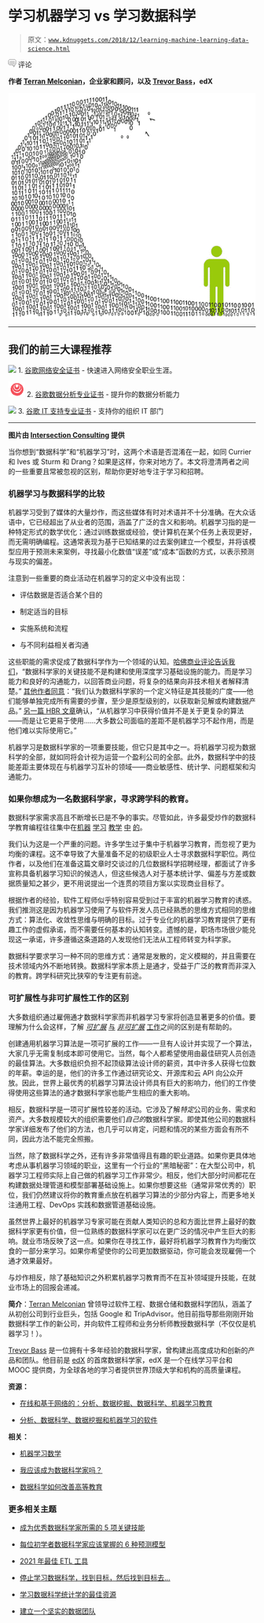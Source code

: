 # 学习机器学习 vs 学习数据科学

> 原文：[`www.kdnuggets.com/2018/12/learning-machine-learning-data-science.html`](https://www.kdnuggets.com/2018/12/learning-machine-learning-data-science.html)

![c](img/3d9c022da2d331bb56691a9617b91b90.png) 评论

**作者 [Terran Melconian](http://www.terran.us/)，企业家和顾问，以及 [Trevor Bass](http://trevorbass.com/)，edX**

![社交媒体信息过载](img/8147600ea5351fb122c271cc67fa06e3.png)

* * *

## 我们的前三大课程推荐

![](img/0244c01ba9267c002ef39d4907e0b8fb.png) 1\. [谷歌网络安全证书](https://www.kdnuggets.com/google-cybersecurity) - 快速进入网络安全职业生涯。

![](img/e225c49c3c91745821c8c0368bf04711.png) 2\. [谷歌数据分析专业证书](https://www.kdnuggets.com/google-data-analytics) - 提升你的数据分析能力

![](img/0244c01ba9267c002ef39d4907e0b8fb.png) 3\. [谷歌 IT 支持专业证书](https://www.kdnuggets.com/google-itsupport) - 支持你的组织 IT 部门

* * *

**图片由 [Intersection Consulting](https://www.flickr.com/photos/intersectionconsulting/7537238368) 提供**

当你想到“数据科学”和“机器学习”时，这两个术语是否混淆在一起，如同 Currier 和 Ives 或 Sturm 和 Drang？如果是这样，你来对地方了。本文将澄清两者之间的一些重要且常被忽视的区别，帮助你更好地专注于学习和招聘。

### **机器学习与数据科学的比较**

机器学习受到了媒体的大量炒作，而这些媒体有时对术语并不十分准确。在大众话语中，它已经超出了从业者的范围，涵盖了广泛的含义和影响。机器学习指的是一种特定形式的数学优化：通过训练数据或经验，使计算机在某个任务上表现更好，而无需明确编程。这通常表现为基于已知结果的过去案例建立一个模型，并将该模型应用于预测未来案例，寻找最小化数值“误差”或“成本”函数的方式，以表示预测与现实的偏差。

注意到一些重要的商业活动在机器学习的定义中没有出现：

+   评估数据是否适合某个目的

+   制定适当的目标

+   实施系统和流程

+   与不同利益相关者沟通

这些职能的需求促成了数据科学作为一个领域的认知。[哈佛商业评论告诉我们](https://hbr.org/2018/08/what-data-scientists-really-do-according-to-35-data-scientists)，“数据科学家的关键技能不是构建和使用深度学习基础设施的能力。而是学习能力和良好的沟通能力，以回答商业问题，将复杂的结果向非技术相关者解释清楚。” [其他作者同意](https://www.safaribooksonline.com/library/view/analyzing-the-analyzers/9781449368388/ch04.html)：“我们认为数据科学家的一个定义特征是其技能的广度——他们能够单独完成所有需要的步骤，至少是原型级别的，以获取新见解或构建数据产品。” [另一篇 HBR 文章](https://hbr.org/2018/03/getting-value-from-machine-learning-isnt-about-fancier-algorithms-its-about-making-it-easier-to-use)确认，“从机器学习中获得价值并不是关于更复杂的算法——而是让它更易于使用……大多数公司面临的差距不是机器学习不起作用，而是他们难以实际使用它。”

机器学习是数据科学家的一项重要技能，但它只是其中之一。将机器学习视为数据科学的全部，就如同将会计视为运营一个盈利公司的全部。此外，数据科学中的技能差距主要体现在与机器学习互补的领域——商业敏感性、统计学、问题框架和沟通能力。

### **如果你想成为一名数据科学家，寻求跨学科的教育**。

数据科学家需求高且不断增长已是不争的事实。尽管如此，许多最受炒作的数据科学教育编程往往集中在[机器](https://www.coursera.org/learn/machine-learning) [学习](http://course.fast.ai/) [教学](https://www.edx.org/course/data-science-machine-learning) [中](https://www.manning.com/books/deep-learning-with-python) [的](https://www.kdnuggets.com/2018/09/ultimate-guide-tensorflow.html?utm_source=feedburner&utm_medium=feed&utm_campaign=Feed%3A+kdnuggets-data-mining-analytics+%28KDnuggets%3A+Data+Mining+and+Analytics%29)。

我们认为这是一个严重的问题。许多学生过于集中于机器学习教育，而忽视了更为均衡的课程。这不幸导致了大量准备不足的初级职业人士寻求数据科学职位。两位作者，以及他们在准备这篇文章时交谈过的几位数据科学招聘经理，都面试了许多宣称具备机器学习知识的候选人，但这些候选人对于基本统计学、偏差与方差或数据质量知之甚少，更不用说提出一个连贯的项目方案以实现商业目标了。

根据作者的经验，软件工程师似乎特别容易受到过于丰富的机器学习教育的诱惑。我们推测这是因为机器学习使用了与软件开发人员已经熟悉的思维方式相同的思维方式：算法化、收敛性思维与明确的目标。过于专业化的机器学习教育提供了更有趣工作的虚假承诺，而不需要任何基本的认知转变。遗憾的是，职场市场很少能兑现这一承诺，许多遵循这条道路的人发现他们无法从工程师转变为科学家。

数据科学要求学习一种不同的思维方式：通常是发散的，定义模糊的，并且需要在技术领域内外不断地转换。数据科学家本质上是通才，受益于广泛的教育而非深入的教育。跨学科研究比狭窄的专注更有前途。

### **可扩展性与非可扩展性工作的区别**

大多数组织通过雇佣通才数据科学家而非机器学习专家将创造显著更多的价值。要理解为什么会这样，了解 [*可扩展*](https://books.google.com/books?id=GSBcQVd3MqYC&pg=PA28&dq=black+swan+scalable+job&hl=en&sa=X&ved=0ahUKEwiN6MeSi-7dAhXthOAKHTprDQMQ6AEINTAC#v=onepage&q=black%20swan%20scalable%20job&f=false) [与](https://books.google.com/books?id=GSBcQVd3MqYC&pg=PA28&dq=black+swan+scalable+job&hl=en&sa=X&ved=0ahUKEwiN6MeSi-7dAhXthOAKHTprDQMQ6AEINTAC#v=onepage&q=black%20swan%20scalable%20job&f=false) [*非可扩展*](https://books.google.com/books?id=GSBcQVd3MqYC&pg=PA28&dq=black+swan+scalable+job&hl=en&sa=X&ved=0ahUKEwiN6MeSi-7dAhXthOAKHTprDQMQ6AEINTAC#v=onepage&q=black%20swan%20scalable%20job&f=false) [工作](https://books.google.com/books?id=GSBcQVd3MqYC&pg=PA28&dq=black+swan+scalable+job&hl=en&sa=X&ved=0ahUKEwiN6MeSi-7dAhXthOAKHTprDQMQ6AEINTAC#v=onepage&q=black%20swan%20scalable%20job&f=false)之间的区别是有帮助的。

创建通用机器学习算法是一项可扩展的工作——一旦有人设计并实现了一个算法，大家几乎无需复制成本即可使用它。当然，每个人都希望使用由最佳研究人员创造的最佳算法。大多数组织负担不起顶级算法设计师的薪资，其中许多人获得七位数的年薪。幸运的是，他们的许多工作通过研究论文、开源库和云 API 向公众开放。因此，世界上最优秀的机器学习算法设计师具有巨大的影响力，他们的工作使得使用这些算法的通才数据科学家也能产生相应的重大影响。

相反，数据科学是一项可扩展性较差的活动。它涉及了解*特定*公司的业务、需求和资产。大多数规模较大的组织需要他们*自己的*数据科学家。即使其他公司的数据科学家详细发布了他们的方法，也几乎可以肯定，问题和情况的某些方面会有所不同，因此方法不能完全照搬。

当然，除了数据科学之外，还有许多非常值得且有趣的职业道路。如果你更具体地考虑从事机器学习领域的职业，这里有一个行业的“黑暗秘密”：在大型公司中，机器学习工程师实际上自己做的机器学习工作非常少。相反，他们大部分时间都花在构建数据处理管道和模型部署基础设施上。如果你想要这些（通常非常优秀的）职位，我们仍然建议将你的教育重点放在机器学习算法的少部分内容上，而更多地关注通用工程、DevOps 实践和数据管道基础设施。

虽然世界上最好的机器学习专家可能在贡献人类知识的总和方面比世界上最好的数据科学家更有价值，但一位熟练的数据科学家可以在更广泛的情况中产生巨大的影响。就业市场反映了这一点。如果你在寻找工作，最好将机器学习教育作为均衡饮食的一部分来学习。如果你希望使你的公司更加数据驱动，你可能会发现雇佣一个通才效果最好。

与炒作相反，除了基础知识之外积累机器学习教育而不在互补领域提升技能，在就业市场上的回报会递减。

**简介**：[Terran Melconian](http://www.terran.us/) 曾领导过软件工程、数据仓储和数据科学团队，涵盖了从初创公司到行业巨头，包括 Google 和 TripAdvisor。他目前指导那些刚刚开始数据科学工作的新公司，并向软件工程师和业务分析师教授数据科学（不仅仅是机器学习！）。

[Trevor Bass](http://trevorbass.com/) 是一位拥有十多年经验的数据科学家，曾构建出高度成功和创新的产品和团队。他目前是 [edX](http://www.edx.org/) 的首席数据科学家，edX 是一个在线学习平台和 MOOC 提供商，为全球各地的学习者提供世界顶级大学和机构的高质量课程。

**资源：**

+   [在线和基于网络的：分析、数据挖掘、数据科学、机器学习教育](https://www.kdnuggets.com/education/online.html)

+   [分析、数据科学、数据挖掘和机器学习的软件](https://www.kdnuggets.com/software/index.html)

**相关：**

+   [机器学习数学](https://www.kdnuggets.com/2018/12/rhan-math-machine-learning-ebook.html)

+   [我应该成为数据科学家吗？](https://www.kdnuggets.com/2018/12/should-i-become-a-data-scientist.html)

+   [数据科学如何改善高等教育](https://www.kdnuggets.com/2018/11/data-science-improving-higher-education.html)

### 更多相关主题

+   [成为优秀数据科学家所需的 5 项关键技能](https://www.kdnuggets.com/2021/12/5-key-skills-needed-become-great-data-scientist.html)

+   [每位初学者数据科学家应该掌握的 6 种预测模型](https://www.kdnuggets.com/2021/12/6-predictive-models-every-beginner-data-scientist-master.html)

+   [2021 年最佳 ETL 工具](https://www.kdnuggets.com/2021/12/mozart-best-etl-tools-2021.html)

+   [停止学习数据科学，找到目标，然后找到目标去…](https://www.kdnuggets.com/2021/12/stop-learning-data-science-find-purpose.html)

+   [学习数据科学统计学的最佳资源](https://www.kdnuggets.com/2021/12/springboard-top-resources-learn-data-science-statistics.html)

+   [建立一个坚实的数据团队](https://www.kdnuggets.com/2021/12/build-solid-data-team.html)
